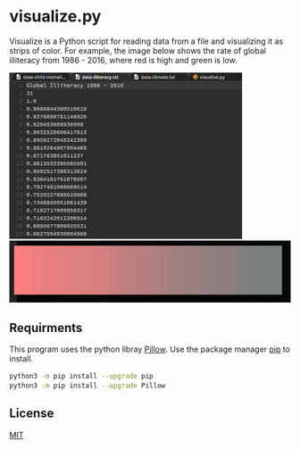 # visualize.py

Visualize is a Python script for reading data from a file and visualizing it as strips of color. For example, the image below shows the rate of global illiteracy from 1986 - 2016, where red is high and green is low.

![Global Iliteracy 1986 - 2016](/iliteracy_visual.png)
![Global Iliteracy visual](iliteracy_data.png)

## Requirments

This program uses the python libray [Pillow](https://pillow.readthedocs.io/en/stable/installation.html).
Use the package manager [pip](https://pip.pypa.io/en/stable/) to install.

```bash
python3 -m pip install --upgrade pip
python3 -m pip install --upgrade Pillow
```

## License
[MIT](https://choosealicense.com/licenses/mit/)
